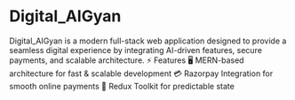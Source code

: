 # Digital_AIGyan
Digital_AIGyan is a modern full-stack web application designed to provide a seamless digital experience by integrating AI-driven features, secure payments, and scalable architecture. ⚡ Features  🖥️ MERN-based architecture for fast &amp; scalable development  💳 Razorpay Integration for smooth online payments  🔄 Redux Toolkit for predictable state
